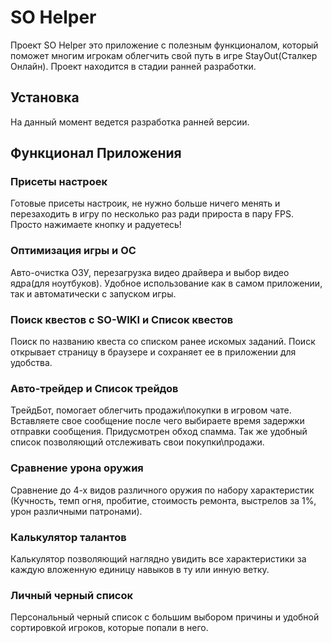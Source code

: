# SO Helper
 Проект SO Helper это приложение с полезным функционалом, который поможет многим игрокам облегчить свой путь в игре StayOut(Сталкер Онлайн). Проект находится в стадии ранней разработки.
 
 ## Установка
 На данный момент ведется разработка ранней версии.
 
 ## Функционал Приложения
 ### Присеты настроек
 Готовые присеты настроик, не нужно больше ничего менять и перезаходить в игру по несколько раз ради прироста в пару FPS. Просто нажимаете кнопку и радуетесь!
 ### Оптимизация игры и ОС
 Авто-очистка ОЗУ, перезагрузка видео драйвера и выбор видео ядра(для ноутбуков). Удобное использование как в самом приложении, так и автоматически с запуском игры.
 ### Поиск квестов с SO-WIKI и Список квестов 
 Поиск по названию квеста со списком ранее искомых заданий. Поиск открывает страницу в браузере и сохраняет ее в приложении для удобства.
 ### Авто-трейдер и Список трейдов
 ТрейдБот, помогает облегчить продажи\покупки в игровом чате. Вставляете свое сообщение после чего выбираете время задержки отправки сообщения. Придусмотрен обход спамма. Так же удобный список позволяющий отслеживать свои покупки\продажи.
 ### Сравнение урона оружия
 Сравнение до 4-х видов различного оружия по набору характеристик (Кучность, темп огня, пробитие, стоимость ремонта, выстрелов за 1%, урон различными патронами).
 ### Калькулятор талантов
 Калькулятор позволяющий наглядно увидить все характеристики за каждую вложенную единицу навыков в ту или инную ветку.
 ### Личный черный список
 Персональный черный список с большим выбором причины и удобной сортировкой игроков, которые попали в него.
   
